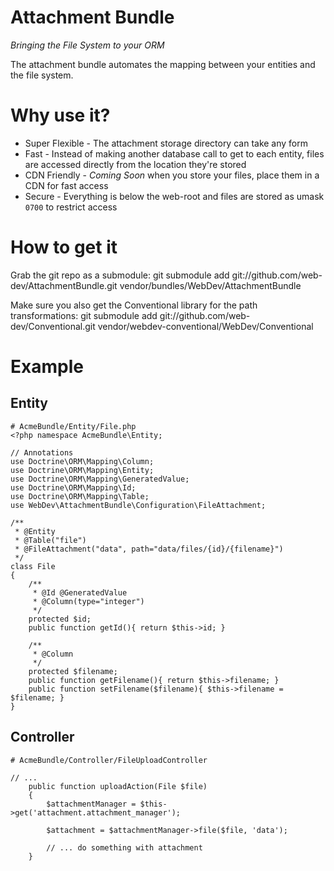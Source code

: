 
Attachment Bundle
=================

*Bringing the File System to your ORM*

The attachment bundle automates the mapping between your entities and the file system.

Why use it?
===========

* Super Flexible - The attachment storage directory can take any form
* Fast - Instead of making another database call to get to each entity, files are accessed directly
  from the location they're stored
* CDN Friendly - *Coming Soon* when you store your files, place them in a CDN for fast access
* Secure - Everything is below the web-root and files are stored as umask `0700` to restrict access

How to get it
=============

Grab the git repo as a submodule:
    git submodule add git://github.com/web-dev/AttachmentBundle.git vendor/bundles/WebDev/AttachmentBundle

Make sure you also get the Conventional library for the path transformations:
    git submodule add git://github.com/web-dev/Conventional.git vendor/webdev-conventional/WebDev/Conventional

Example
=======

Entity
------
    # AcmeBundle/Entity/File.php
    <?php namespace AcmeBundle\Entity;

    // Annotations
    use Doctrine\ORM\Mapping\Column;
    use Doctrine\ORM\Mapping\Entity;
    use Doctrine\ORM\Mapping\GeneratedValue;
    use Doctrine\ORM\Mapping\Id;
    use Doctrine\ORM\Mapping\Table;
    use WebDev\AttachmentBundle\Configuration\FileAttachment;

    /**
     * @Entity
     * @Table("file")
     * @FileAttachment("data", path="data/files/{id}/{filename}")
     */
    class File
    {
        /**
         * @Id @GeneratedValue
         * @Column(type="integer")
         */
        protected $id;
        public function getId(){ return $this->id; }

        /**
         * @Column
         */
        protected $filename;
        public function getFilename(){ return $this->filename; }
        public function setFilename($filename){ $this->filename = $filename; }
    }

Controller
----------
    # AcmeBundle/Controller/FileUploadController

    // ...
        public function uploadAction(File $file)
        {
            $attachmentManager = $this->get('attachment.attachment_manager');

            $attachment = $attachmentManager->file($file, 'data');

            // ... do something with attachment
        }